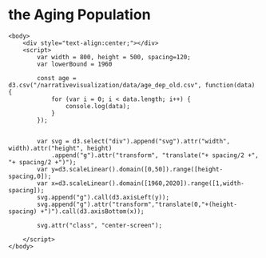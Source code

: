 # the Aging Population
<html>
    <script src="https://d3js.org/d3.v5.min.js"></script>   
    
    <body>
        <div style="text-align:center;"></div>
        <script>
            var width = 800, height = 500, spacing=120;
            var lowerBound = 1960
            
            const age = d3.csv("/narrativevisualization/data/age_dep_old.csv", function(data) {
                for (var i = 0; i < data.length; i++) {
                    console.log(data);
                }
            });


            var svg = d3.select("div").append("svg").attr("width", width).attr("height", height)
                .append("g").attr("transform", "translate("+ spacing/2 +", "+ spacing/2 +")");
            var y=d3.scaleLinear().domain([0,50]).range([height-spacing,0]);
            var x=d3.scaleLinear().domain([1960,2020]).range([1,width-spacing]);
            svg.append("g").call(d3.axisLeft(y));
            svg.append("g").attr("transform","translate(0,"+(height-spacing) +")").call(d3.axisBottom(x));
            
            svg.attr("class", "center-screen");

        </script>
    </body>
</html>